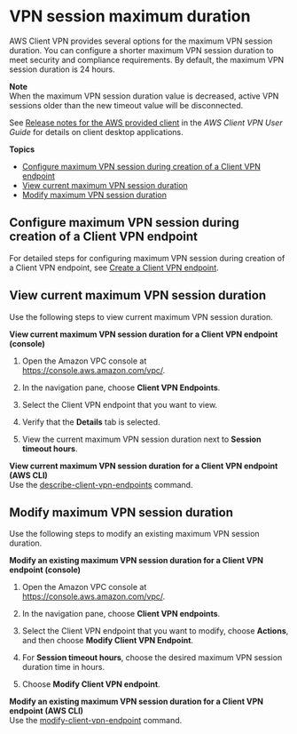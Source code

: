 # VPN session maximum duration<a name="cvpn-working-max-duration"></a>

AWS Client VPN provides several options for the maximum VPN session duration\. You can configure a shorter maximum VPN session duration to meet security and compliance requirements\. By default, the maximum VPN session duration is 24 hours\.

**Note**  
When the maximum VPN session duration value is decreased, active VPN sessions older than the new timeout value will be disconnected\.

See [Release notes for the AWS provided client](https://docs.aws.amazon.com/vpn/latest/clientvpn-user/release-notes.html) in the *AWS Client VPN User Guide* for details on client desktop applications\.

**Topics**
+ [Configure maximum VPN session during creation of a Client VPN endpoint](#configure-max-duration-endpoint-creation)
+ [View current maximum VPN session duration](#display-max-duration)
+ [Modify maximum VPN session duration](#modify-max-timeout)

## Configure maximum VPN session during creation of a Client VPN endpoint<a name="configure-max-duration-endpoint-creation"></a>

For detailed steps for configuring maximum VPN session during creation of a Client VPN endpoint, see [Create a Client VPN endpoint](cvpn-working-endpoints.md#cvpn-working-endpoint-create)\.

## View current maximum VPN session duration<a name="display-max-duration"></a>

Use the following steps to view current maximum VPN session duration\.

**View current maximum VPN session duration for a Client VPN endpoint \(console\)**

1. Open the Amazon VPC console at [https://console\.aws\.amazon\.com/vpc/](https://console.aws.amazon.com/vpc/)\.

1. In the navigation pane, choose **Client VPN Endpoints**\.

1. Select the Client VPN endpoint that you want to view\.

1. Verify that the **Details** tab is selected\.

1. View the current maximum VPN session duration next to **Session timeout hours**\. 

**View current maximum VPN session duration for a Client VPN endpoint \(AWS CLI\)**  
Use the [describe\-client\-vpn\-endpoints](https://docs.aws.amazon.com/cli/latest/reference/ec2/describe-client-vpn-endpoints.html) command\.

## Modify maximum VPN session duration<a name="modify-max-timeout"></a>

Use the following steps to modify an existing maximum VPN session duration\.

**Modify an existing maximum VPN session duration for a Client VPN endpoint \(console\)**

1. Open the Amazon VPC console at [https://console\.aws\.amazon\.com/vpc/](https://console.aws.amazon.com/vpc/)\.

1. In the navigation pane, choose **Client VPN endpoints**\.

1. Select the Client VPN endpoint that you want to modify, choose **Actions**, and then choose **Modify Client VPN Endpoint**\.

1. For **Session timeout hours**, choose the desired maximum VPN session duration time in hours\.

1. Choose **Modify Client VPN endpoint**\.

**Modify an existing maximum VPN session duration for a Client VPN endpoint \(AWS CLI\)**  
Use the [modify\-client\-vpn\-endpoint](https://docs.aws.amazon.com/cli/latest/reference/ec2/modify-client-vpn-endpoint.html) command\.